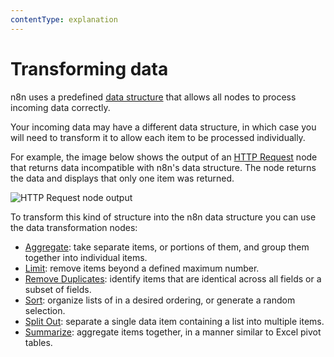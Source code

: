 ```yaml
---
contentType: explanation
---
```


# Transforming data

n8n uses a predefined [data structure](/data/data-structure/) that allows all nodes to process incoming data correctly.

Your incoming data may have a different data structure, in which case you will need to transform it to allow each item to be processed individually.

For example, the image below shows the output of an [HTTP Request](/integrations/builtin/core-nodes/n8n-nodes-base.httprequest/) node that returns data incompatible with n8n's data structure. The node returns the data and displays that only one item was returned.

![HTTP Request node output](/_images/data/transforming-data/HTTPRequest_output.png)

To transform this kind of structure into the n8n data structure you can use the data transformation nodes:

* [Aggregate](/integrations/builtin/core-nodes/n8n-nodes-base.aggregate/): take separate items, or portions of them, and group them together into individual items.
* [Limit](/integrations/builtin/core-nodes/n8n-nodes-base.aggregate/): remove items beyond a defined maximum number.
* [Remove Duplicates](/integrations/builtin/core-nodes/n8n-nodes-base.removeduplicates/): identify items that are identical across all fields or a subset of fields.
* [Sort](/integrations/builtin/core-nodes/n8n-nodes-base.sort/): organize lists of in a desired ordering, or generate a random selection.
* [Split Out](/integrations/builtin/core-nodes/n8n-nodes-base.splitout/): separate a single data item containing a list into multiple items.
* [Summarize](/integrations/builtin/core-nodes/n8n-nodes-base.summarize/): aggregate items together, in a manner similar to Excel pivot tables. 

    
